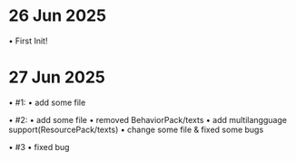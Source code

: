 # 26 Jun 2025
• First Init!

# 27 Jun 2025
• #1: 
  • add some file

• #2: 
  • add some file
  • removed BehaviorPack/texts
  • add multilangguage support(ResourcePack/texts)
  • change some file & fixed some bugs

• #3
  • fixed bug
